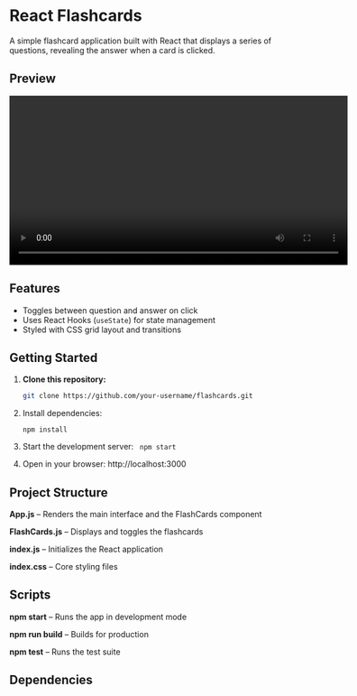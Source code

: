 # React Flashcards

A simple flashcard application built with React that displays a series of questions, revealing the answer when a card is clicked.

## Preview

<div align="center">
  <video src="https://github.com/user-attachments/assets/d7214f43-9ef2-40ff-b23f-b23b6182eda1" controls width="600">
    Seu navegador não suporta o elemento de vídeo.
  </video>
</div>



## Features

- Toggles between question and answer on click
- Uses React Hooks (`useState`) for state management
- Styled with CSS grid layout and transitions

## Getting Started

1. **Clone this repository:**
   ```bash
   git clone https://github.com/your-username/flashcards.git
   ```
2. Install dependencies:

   ```cd flashcards
   npm install
   ```

3. Start the development server:
   ``` npm start```

4. Open in your browser: http://localhost:3000

## Project Structure

**App.js** – Renders the main interface and the FlashCards component

**FlashCards.js** – Displays and toggles the flashcards

**index.js** – Initializes the React application

**index.css** – Core styling files

## Scripts

**npm start** – Runs the app in development mode

**npm run build** – Builds for production

**npm test** – Runs the test suite

## Dependencies
